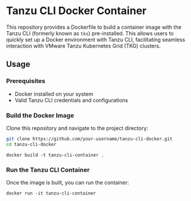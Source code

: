 # Tanzu CLI Docker Container

This repository provides a Dockerfile to build a container image with the Tanzu CLI (formerly known as `tks`) pre-installed. This allows users to quickly set up a Docker environment with Tanzu CLI, facilitating seamless interaction with VMware Tanzu Kubernetes Grid (TKG) clusters.

## Usage

### Prerequisites

- Docker installed on your system
- Valid Tanzu CLI credentials and configurations

### Build the Docker Image

Clone this repository and navigate to the project directory:

```bash
git clone https://github.com/your-username/tanzu-cli-docker.git
cd tanzu-cli-docker
```

```
docker build -t tanzu-cli-container .
```
### Run the Tanzu CLI Container
Once the image is built, you can run the container:

```
docker run -it tanzu-cli-container
```
